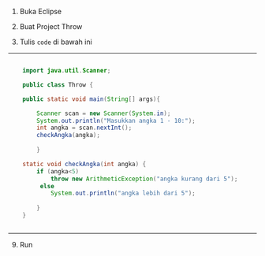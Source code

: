 1. Buka Eclipse

5. Buat Project Throw

6. Tulis `code` di bawah ini

---

```java

	import java.util.Scanner;

	public class Throw {

	public static void main(String[] args){

		Scanner scan = new Scanner(System.in);
		System.out.println("Masukkan angka 1 - 10:");
		int angka = scan.nextInt();
		checkAngka(angka);
		
		}

	static void checkAngka(int angka) {
		if (angka<5) 
			throw new ArithmeticException("angka kurang dari 5");
		 else 
			System.out.println("angka lebih dari 5");
		
		}
	}



```
---

9. Run

